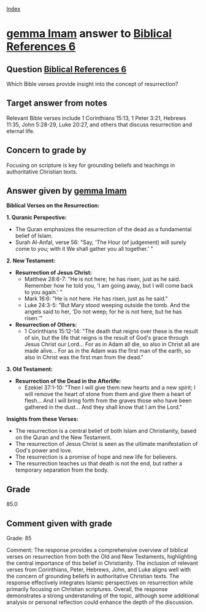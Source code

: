 
[Index](../../index.md)
# [gemma Imam](../../answering_models/gemma_Imam.md) answer to [Biblical References 6](../../questions/Biblical_References_6.md)

## Question [Biblical References 6](../../questions/Biblical_References_6.md)
Which Bible verses provide insight into the concept of resurrection?

## Target answer from notes
Relevant Bible verses include 1 Corinthians 15:13, 1 Peter 3:21, Hebrews 11:35, John 5:28-29, Luke 20:27, and others that discuss resurrection and eternal life.

## Concern to grade by
Focusing on scripture is key for grounding beliefs and teachings in authoritative Christian texts.

## Answer given by [gemma Imam](../../answering_models/gemma_Imam.md)
**Biblical Verses on the Resurrection:**

**1. Quranic Perspective:**

* The Quran emphasizes the resurrection of the dead as a fundamental belief of Islam.
* Surah Al-Anfal, verse 56: "Say, 'The Hour (of judgement) will surely come to you; with it We shall gather you all together.' "

**2. New Testament:**

* **Resurrection of Jesus Christ:**
    * Matthew 28:6-7: "He is not here; he has risen, just as he said. Remember how he told you, 'I am going away, but I will come back to you again.' "
    * Mark 16:6: "He is not here. He has risen, just as he said."
    * Luke 24:3-5: "But Mary stood weeping outside the tomb. And the angels said to her, 'Do not weep; for he is not here, but he has risen.'"
* **Resurrection of Others:**
    * 1 Corinthians 15:12-14: "The death that reigns over these is the result of sin, but the life that reigns is the result of God's grace through Jesus Christ our Lord... For as in Adam all die, so also in Christ all are made alive... For as in the Adam was the first man of the earth, so also in Christ was the first man from the dead."

**3. Old Testament:**

* **Resurrection of the Dead in the Afterlife:**
    * Ezekiel 37:1-10: "Then I will give them new hearts and a new spirit; I will remove the heart of stone from them and give them a heart of flesh... And I will bring forth from the graves those who have been gathered in the dust... And they shall know that I am the Lord."

**Insights from these Verses:**

* The resurrection is a central belief of both Islam and Christianity, based on the Quran and the New Testament.
* The resurrection of Jesus Christ is seen as the ultimate manifestation of God's power and love.
* The resurrection is a promise of hope and new life for believers.
* The resurrection teaches us that death is not the end, but rather a temporary separation from the body.

## Grade
85.0

## Comment given with grade
Grade: 85

Comment: The response provides a comprehensive overview of biblical verses on resurrection from both the Old and New Testaments, highlighting the central importance of this belief in Christianity. The inclusion of relevant verses from Corinthians, Peter, Hebrews, John, and Luke aligns well with the concern of grounding beliefs in authoritative Christian texts. The response effectively integrates Islamic perspectives on resurrection while primarily focusing on Christian scriptures. Overall, the response demonstrates a strong understanding of the topic, although some additional analysis or personal reflection could enhance the depth of the discussion.
